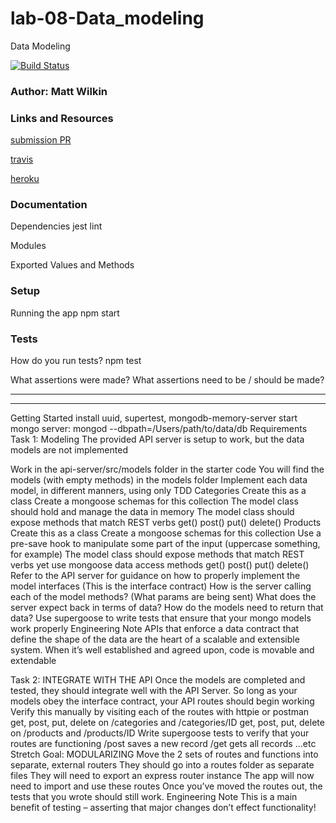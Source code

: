 # lab-08-Data_modeling
Data Modeling

[![Build Status](https://www.travis-ci.com/mwilkin-401-advanced-javascript/lab-08.svg?branch=dev)](https://www.travis-ci.com/mwilkin-401-advanced-javascript/lab-08)

### Author: Matt Wilkin

### Links and Resources
[submission PR](https://github.com/mwilkin-401-advanced-javascript/lab-08/pull/1)

[travis](https://www.travis-ci.com/mwilkin-401-advanced-javascript/lab-08)

[heroku](https://stark-ravine-87947.herokuapp.com)


### Documentation

Dependencies
jest
lint

Modules


Exported Values and Methods


### Setup

Running the app
npm start

### Tests
How do you run tests?
npm test

What assertions were made?
What assertions need to be / should be made?

_________________
_________________

Getting Started
install uuid, supertest, mongodb-memory-server
start mongo server: mongod --dbpath=/Users/path/to/data/db
Requirements
Task 1: Modeling
The provided API server is setup to work, but the data models are not implemented

Work in the api-server/src/models folder in the starter code
You will find the models (with empty methods) in the models folder
Implement each data model, in different manners, using only TDD
Categories
Create this as a class
Create a mongoose schemas for this collection
The model class should hold and manage the data in memory
The model class should expose methods that match REST verbs
get()
post()
put()
delete()
Products
Create this as a class
Create a mongoose schemas for this collection
Use a pre-save hook to manipulate some part of the input (uppercase something, for example)
The model class should expose methods that match REST verbs yet use mongoose data access methods
get()
post()
put()
delete()
Refer to the API server for guidance on how to properly implement the model interfaces (This is the interface contract)
How is the server calling each of the model methods? (What params are being sent)
What does the server expect back in terms of data?
How do the models need to return that data?
Use supergoose to write tests that ensure that your mongo models work properly
Engineering Note APIs that enforce a data contract that define the shape of the data are the heart of a scalable and extensible system. When it’s well established and agreed upon, code is movable and extendable

Task 2: INTEGRATE WITH THE API
Once the models are completed and tested, they should integrate well with the API Server.
So long as your models obey the interface contract, your API routes should begin working
Verify this manually by visiting each of the routes with httpie or postman
get, post, put, delete on /categories and /categories/ID
get, post, put, delete on /products and /products/ID
Write supergoose tests to verify that your routes are functioning
/post saves a new record
/get gets all records
…etc
Stretch Goal: MODULARIZING
Move the 2 sets of routes and functions into separate, external routers
They should go into a routes folder as separate files
They will need to export an express router instance
The app will now need to import and use these routes
Once you’ve moved the routes out, the tests that you wrote should still work.
Engineering Note This is a main benefit of testing – asserting that major changes don’t effect functionality!
